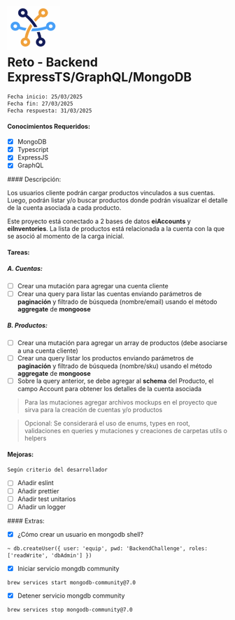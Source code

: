 <img src="./logo.png" alt="Project Logo or Image" width="120" height="100" style="margin-bottom: -30px">

# Reto - Backend ExpressTS/GraphQL/MongoDB

```
Fecha inicio: 25/03/2025
Fecha fin: 27/03/2025
Fecha respuesta: 31/03/2025
```

#### Conocimientos Requeridos:

- [x] MongoDB
- [x] Typescript
- [x] ExpressJS
- [x] GraphQL

#### Descripción:

Los usuarios cliente podrán cargar productos vinculados a sus cuentas. Luego, podrán listar y/o buscar productos donde podrán visualizar el detalle de la cuenta asociada a cada producto.

Este proyecto está conectado a 2 bases de datos **eiAccounts** y **eiInventories**. La lista de productos está relacionada a la cuenta con la que se asoció al momento de la carga inicial.

#### Tareas:

##### A. Cuentas:

- [ ] Crear una mutación para agregar una cuenta cliente
- [ ] Crear una query para listar las cuentas enviando parámetros de **paginación** y filtrado de búsqueda (nombre/email) usando el método **aggregate** de **mongoose**

##### B. Productos:

- [ ] Crear una mutación para agregar un array de productos (debe asociarse a una cuenta cliente)
- [ ] Crear una query listar los productos enviando parámetros de **paginación** y filtrado de búsqueda (nombre/sku) usando el método **aggregate** de **mongoose**
- [ ] Sobre la query anterior, se debe agregar al **schema** del Producto, el campo Account para obtener los detalles de la cuenta asociada

> Para las mutaciones agregar archivos mockups en el proyecto que sirva para la creación de cuentas y/o productos

> Opcional: Se considerará el uso de enums, types en root, validaciones en queries y mutaciones y creaciones de carpetas utils o helpers

#### Mejoras:

```
Según criterio del desarrollador
```

- [ ] Añadir eslint
- [ ] Añadir prettier
- [ ] Añadir test unitarios
- [ ] Añadir un logger

#### Extras:

- [x] ¿Cómo crear un usuario en mongodb shell?

```
~ db.createUser({ user: 'equip', pwd: 'BackendChallenge', roles: ['readWrite', 'dbAdmin'] })
```

- [x] Iniciar servicio mongdb community

```
brew services start mongodb-community@7.0
```

- [x] Detener servicio mongdb community

```
brew services stop mongodb-community@7.0
```
